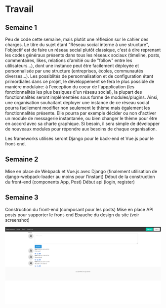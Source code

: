 # Travail

## Semaine 1

Peu de code cette semaine, mais plutôt une réflexion sur le cahier des charges.
Le titre du sujet étant "Réseau social interne à une structure", l'objectif est de faire un réseau social plutôt classique, c'est à dire reprenant les codes généraux présents dans tous les réseaux sociaux (timeline, posts, commentaires, likes, relations d'amitié ou de "follow" entre les utilisateurs...), dont une instance peut être facilement déployée et personnalisée par une structure (entreprises, écoles, communautés diverses...).
Les possiblités de personnalisation et de configuration étant primordiales dans ce projet, le développement se fera le plus possible de manière modulaire: à l'exception du coeur de l'appplication (les fonctionnalités les plus basiques d'un réseau social), la plupart des fonctionnalités seront implémentées sous forme de modules/plugins.
Ainsi, une organisation souhaitant deployer une instance de ce réseau social pourra facilement modifier non seulement le thème mais également les fonctionnalités présente. Elle pourra par exemple décider ou non d'activer un module de messagerie instantanée, ou bien changer le thème pour être en accord avec sa charte graphique.
Si besoin, il sera simple de développer de nouveaux modules pour répondre aux besoins de chaque organisation.

Les frameworks utilisés seront Django pour le back-end et Vue.js pour le front-end.


## Semaine 2

Mise en place de Webpack et Vue.js avec Django (finalement utilisation de django-webpack-loader au moins pour l'instant)
Début de la construction du front-end (components App, Post)
Début api (login, register)


## Semaine 3

Construction du front-end (composant pour les posts)
Mise en place API posts pour supporter le front-end
Ebauche du design du site (voir screenshot)

![ébauche du site](./ebauche.png)